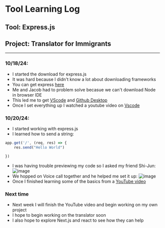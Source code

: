# Tool Learning Log

## Tool: **Express.js**

## Project: **Translator for Immigrants**

---

### 10/18/24:
* I started the download for express.js
* It was hard because I didn't know a lot about downloading frameworks
* You can get express [here](https://expressjs.com/)
* Me and Jacob had to problem solve becasue we can't download Node in browser IDE
* This led me to get [VScode](https://code.visualstudio.com/download) and [Github Desktop](https://desktop.github.com/download/)
* Once I set everything up I watched a youtube video on [Vscode](https://www.youtube.com/watch?v=ORrELERGIHs)

### 10/20/24:

* I started working with express.js
* I learned how to send a string:
``` javascript
app.get('/', (req, res) => {
    res.send("Hello World")

})
```
* I was having trouble previewing my code so I asked my friend Shi-Jun:
![image](https://github.com/user-attachments/assets/55691631-7161-476d-ad47-c7ef90ea884e)
* We hopped on Voice call together and he helped me set it up:
![image](https://github.com/user-attachments/assets/020754cc-c883-4a13-83c8-fb53760ceb41)
* Once I finished learning some of the basics from a [YouTube video](https://www.youtube.com/watch?v=SccSCuHhOw0&t=134s)
### Next time
* Next week I will finish the YouTube video and begin working on my own project
* I hope to begin working on the translator soon
* I also hope to explore Next.js and react to see how they can help



<!-- 
* Links you used today (websites, videos, etc)
* Things you tried, progress you made, etc
* Challenges, a-ha moments, etc
* Questions you still have
* What you're going to try next
-->
